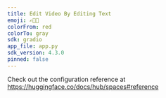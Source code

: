 ```yaml
---
title: Edit Video By Editing Text
emoji: ✍️🎥📄
colorFrom: red
colorTo: gray
sdk: gradio
app_file: app.py
sdk_version: 4.3.0
pinned: false
---
```


Check out the configuration reference at https://huggingface.co/docs/hub/spaces#reference
